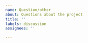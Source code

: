 ```yaml
---
name: Question/other
about: Questions about the project
title: ''
labels: discussion
assignees: ''

---
```



